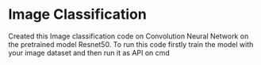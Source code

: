 # Image Classification
 
Created this Image classification code on Convolution Neural Network on the pretrained model Resnet50.
To run this code firstly train the model with your image dataset and then run it as API on cmd 
